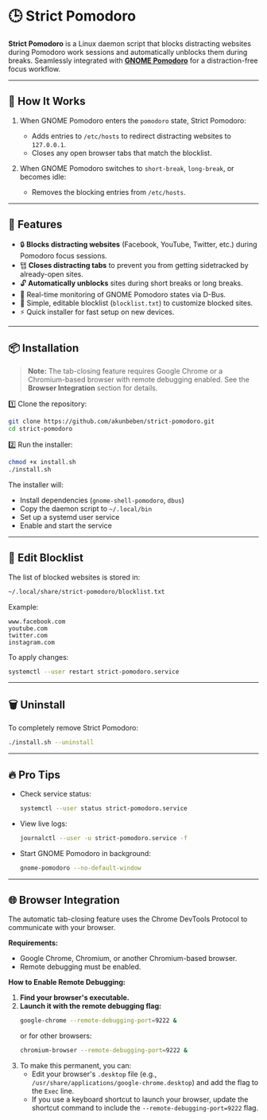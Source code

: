 # 🕒 Strict Pomodoro

**Strict Pomodoro** is a Linux daemon script that blocks distracting websites during Pomodoro work sessions and automatically unblocks them during breaks. Seamlessly integrated with [**GNOME Pomodoro**](https://github.com/gnome-pomodoro/gnome-pomodoro) for a distraction-free focus workflow.

---

## 📖 How It Works

1. When GNOME Pomodoro enters the `pomodoro` state, Strict Pomodoro:
   * Adds entries to `/etc/hosts` to redirect distracting websites to `127.0.0.1`.
   * Closes any open browser tabs that match the blocklist.

2. When GNOME Pomodoro switches to `short-break`, `long-break`, or becomes idle:
   * Removes the blocking entries from `/etc/hosts`.

---

## 🚀 Features

* 🔒 **Blocks distracting websites** (Facebook, YouTube, Twitter, etc.) during Pomodoro focus sessions.
* 탭 **Closes distracting tabs** to prevent you from getting sidetracked by already-open sites.
* 🔓 **Automatically unblocks** sites during short breaks or long breaks.
* 📡 Real-time monitoring of GNOME Pomodoro states via D-Bus.
* 📝 Simple, editable blocklist (`blocklist.txt`) to customize blocked sites.
* ⚡ Quick installer for fast setup on new devices.

---

## 📦 Installation

> **Note:** The tab-closing feature requires Google Chrome or a Chromium-based browser with remote debugging enabled. See the **Browser Integration** section for details.

1️⃣ Clone the repository:

```bash
git clone https://github.com/akunbeben/strict-pomodoro.git
cd strict-pomodoro
```

2️⃣ Run the installer:

```bash
chmod +x install.sh
./install.sh
```

The installer will:

* Install dependencies (`gnome-shell-pomodoro`, `dbus`)
* Copy the daemon script to `~/.local/bin`
* Set up a systemd user service
* Enable and start the service

---

## 📝 Edit Blocklist

The list of blocked websites is stored in:

```bash
~/.local/share/strict-pomodoro/blocklist.txt
```

Example:

```
www.facebook.com
youtube.com
twitter.com
instagram.com
```

To apply changes:

```bash
systemctl --user restart strict-pomodoro.service
```

---

## 🗑️ Uninstall

To completely remove Strict Pomodoro:

```bash
./install.sh --uninstall
```

---

## 🔥 Pro Tips

* Check service status:
  ```bash
  systemctl --user status strict-pomodoro.service
  ```

* View live logs:
  ```bash
  journalctl --user -u strict-pomodoro.service -f
  ```

* Start GNOME Pomodoro in background:
  ```bash
  gnome-pomodoro --no-default-window
  ```

---

## 🌐 Browser Integration

The automatic tab-closing feature uses the Chrome DevTools Protocol to communicate with your browser.

**Requirements:**
* Google Chrome, Chromium, or another Chromium-based browser.
* Remote debugging must be enabled.

**How to Enable Remote Debugging:**

1.  **Find your browser's executable.**
2.  **Launch it with the remote debugging flag:**
    ```bash
    google-chrome --remote-debugging-port=9222 &
    ```
    or for other browsers:
    ```bash
    chromium-browser --remote-debugging-port=9222 &
    ```
3.  To make this permanent, you can:
    *   Edit your browser's `.desktop` file (e.g., `/usr/share/applications/google-chrome.desktop`) and add the flag to the `Exec` line.
    *   If you use a keyboard shortcut to launch your browser, update the shortcut command to include the `--remote-debugging-port=9222` flag.


